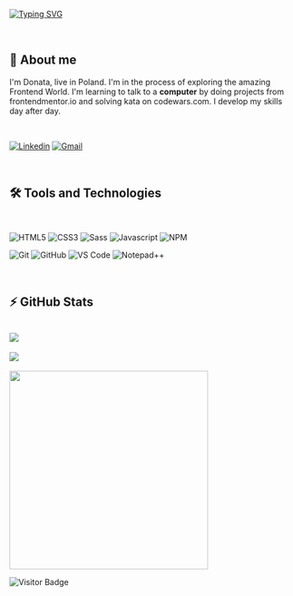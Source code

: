 [![Typing SVG](https://readme-typing-svg.herokuapp.com?color=4250F7&size=40&center=true&vCenter=true&width=801&lines=Hello+World!+%F0%9F%91%8B;My+name+is+Donata;Nice+to+meet+you+%F0%9F%98%8A)](https://git.io/typing-svg)

<br>

## 🙍 About me

I'm Donata, live in Poland. I'm in the process of exploring the amazing Frontend World. I'm learning to talk to a <b>computer</b> by doing projects from frontendmentor.io and solving kata on codewars.com. I develop my skills day after day.

<br>

[![Linkedin](https://img.shields.io/badge/-LinkedIn-blue?style=for-the-badge&logo=Linkedin&logoColor=white&link=https://www.linkedin.com/in/donata-bruderek-10732a17b/)](https://www.linkedin.com/in/donata-bruderek-10732a17b/) [![Gmail](https://img.shields.io/badge/-Gmail-D14836?style=for-the-badge&logo=Gmail&logoColor=white&link=mailto:donataqbruderek@gmail.com)](mailto:donataqbruderek@gmail.com)

<br>

## 🛠️ Tools and Technologies

<br>

![HTML5](https://img.shields.io/badge/-HTML5-E34F26?style=flat-square&logo=html5&logoColor=white) ![CSS3](https://img.shields.io/badge/-CSS3-1572B6?style=flat-square&logo=css3&link=https://github.com/olafsulich/) ![Sass](https://img.shields.io/badge/-Sass-black?style=flat-square&logo=Sass&logoColor=pink) ![Javascript](https://img.shields.io/badge/JavaScript-F0DB4F?style=flat-square&logo=javascript&logoColor=323330) ![NPM](https://img.shields.io/badge/npm-CB3837?style=flat-square&logo=npm&logoColor=white) 

 ![Git](https://img.shields.io/badge/-Git-black?style=flat-square&logo=git) ![GitHub](https://img.shields.io/badge/-GitHub-181717?style=flat-square&logo=github) ![VS Code](https://img.shields.io/badge/-VS%20Code-007ACC?style=flat-square&logo=visual-studio-code) ![Notepad++](https://img.shields.io/badge/Notepad++-90E59A.svg?style=flat-square&logo=notepad%2B%2B&logoColor=black)
  
<br>

## ⚡ GitHub Stats

<br>

<img align="left" src="https://github-readme-stats.vercel.app/api?username=DonataB&show_icons=true&count_private=true&theme=tokyonight" />
<br><br>
<img src="https://github-readme-stats.vercel.app/api/top-langs/?username=DonataB&layout=compact&count_private=true&theme=tokyonight" />
<br><br>
<img src="https://wakatime.com/share/@Donata/3d8eda04-af38-402a-b9c8-1b947ebb5cea.svg" height="350">



![Visitor Badge](https://visitor-badge.laobi.icu/badge?page_id=DonataB)

